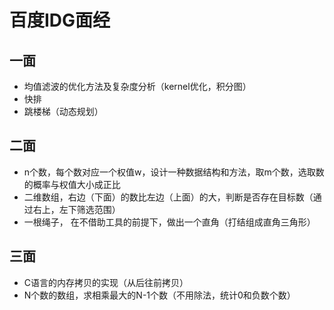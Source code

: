 # 百度IDG面经
## 一面
- 均值滤波的优化方法及复杂度分析（kernel优化，积分图）
- 快排
- 跳楼梯（动态规划）
## 二面
- n个数，每个数对应一个权值w，设计一种数据结构和方法，取m个数，选取数的概率与权值大小成正比
- 二维数组，右边（下面）的数比左边（上面）的大，判断是否存在目标数（通过右上，左下筛选范围）
- 一根绳子， 在不借助工具的前提下，做出一个直角（打结组成直角三角形）
## 三面
- C语言的内存拷贝的实现（从后往前拷贝）
- N个数的数组，求相乘最大的N-1个数（不用除法，统计0和负数个数）